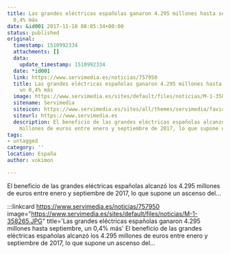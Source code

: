 ```yaml
---
title: Las grandes eléctricas españolas ganaron 4.295 millones hasta septiembre, un
  0,4% más
date: &id001 2017-11-18 08:05:34+00:00
status: published
original:
  timestamp: 1510992334
  attachments: []
  data:
    update_timestamp: 1510992334
  date: *id001
  link: https://www.servimedia.es/noticias/757950
  title: Las grandes eléctricas españolas ganaron 4.295 millones hasta septiembre,
    un 0,4% más
  image: https://www.servimedia.es/sites/default/files/noticias/M-1-358265.JPG
  sitename: Servimedia
  siteicon: https://www.servimedia.es/sites/all/themes/servimedia/favicon.ico
  siteurl: https://www.servimedia.es
  description: El beneficio de las grandes eléctricas españolas alcanzó los 4.295
    millones de euros entre enero y septiembre de 2017, lo que supone un ascenso del...
tags:
- untagged
category: ''
location: España
author: vokimon

---
```

El beneficio de las grandes eléctricas españolas alcanzó los 4.295 millones de euros entre enero y septiembre de 2017, lo que supone un ascenso del...

:::linkcard https://www.servimedia.es/noticias/757950 image="https://www.servimedia.es/sites/default/files/noticias/M-1-358265.JPG" title='Las grandes eléctricas españolas ganaron 4.295 millones hasta septiembre, un 0,4% más'
    El beneficio de las grandes eléctricas españolas alcanzó los 4.295 millones de euros entre enero y septiembre de 2017, lo que supone un ascenso del...

